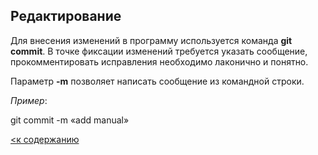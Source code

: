 ## Редактирование

Для внесения изменений в программу используется команда **git commit**. В точке фиксации изменений требуется указать сообщение, прокомментировать исправления необходимо лаконично и понятно.

Параметр **-m** позволяет написать сообщение из командной строки.

*Пример*:

git commit -m «add manual»

[<к содержанию](./readme.md)